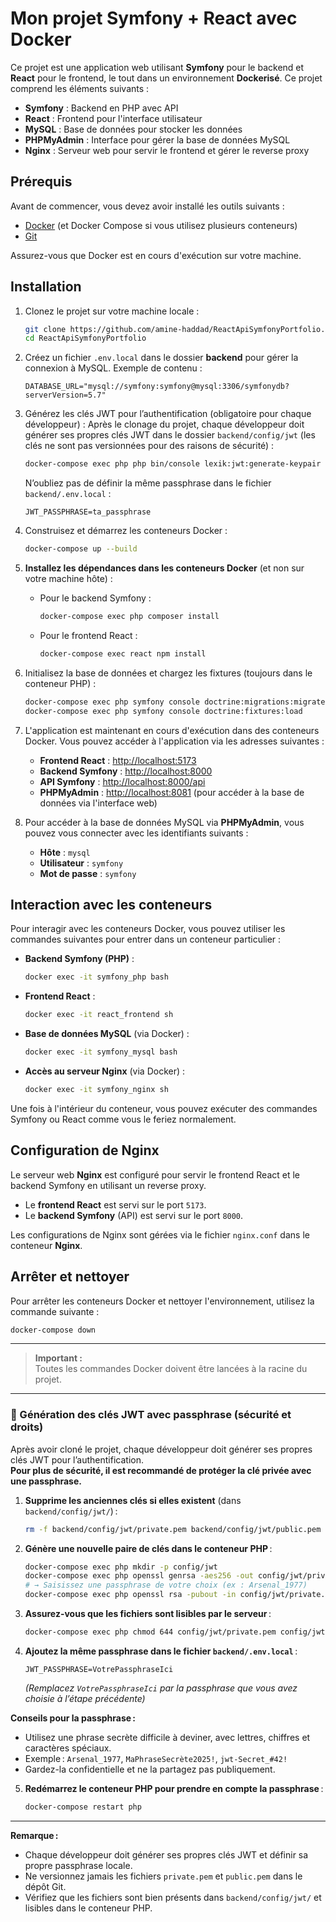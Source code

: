 # Mon projet Symfony + React avec Docker

Ce projet est une application web utilisant **Symfony** pour le backend et **React** pour le frontend, le tout dans un environnement **Dockerisé**. Ce projet comprend les éléments suivants :
- **Symfony** : Backend en PHP avec API
- **React** : Frontend pour l'interface utilisateur
- **MySQL** : Base de données pour stocker les données
- **PHPMyAdmin** : Interface pour gérer la base de données MySQL
- **Nginx** : Serveur web pour servir le frontend et gérer le reverse proxy

## Prérequis

Avant de commencer, vous devez avoir installé les outils suivants :
- [Docker](https://www.docker.com/products/docker-desktop) (et Docker Compose si vous utilisez plusieurs conteneurs)
- [Git](https://git-scm.com/)

Assurez-vous que Docker est en cours d'exécution sur votre machine.

## Installation

1. Clonez le projet sur votre machine locale :
    ```bash
    git clone https://github.com/amine-haddad/ReactApiSymfonyPortfolio.git
    cd ReactApiSymfonyPortfolio
    ```

2. Créez un fichier `.env.local` dans le dossier **backend** pour gérer la connexion à MySQL. Exemple de contenu :
    ```env
    DATABASE_URL="mysql://symfony:symfony@mysql:3306/symfonydb?serverVersion=5.7"
    ```

3. Générez les clés JWT pour l’authentification (obligatoire pour chaque développeur) :
    Après le clonage du projet, chaque développeur doit générer ses propres clés JWT dans le dossier `backend/config/jwt` (les clés ne sont pas versionnées pour des raisons de sécurité) :

    ```bash
    docker-compose exec php php bin/console lexik:jwt:generate-keypair
    ```

    N’oubliez pas de définir la même passphrase dans le fichier `backend/.env.local` :

    ```env
    JWT_PASSPHRASE=ta_passphrase
    ```

4. Construisez et démarrez les conteneurs Docker :
    ```bash
    docker-compose up --build
    ```

5. **Installez les dépendances dans les conteneurs Docker** (et non sur votre machine hôte) :
    - Pour le backend Symfony :
        ```bash
        docker-compose exec php composer install
        ```
    - Pour le frontend React :
        ```bash
        docker-compose exec react npm install
        ```

6. Initialisez la base de données et chargez les fixtures (toujours dans le conteneur PHP) :
    ```bash
    docker-compose exec php symfony console doctrine:migrations:migrate
    docker-compose exec php symfony console doctrine:fixtures:load
    ```

7. L'application est maintenant en cours d'exécution dans des conteneurs Docker. Vous pouvez accéder à l'application via les adresses suivantes :
    - **Frontend React** : [http://localhost:5173](http://localhost:5173)
    - **Backend Symfony** : [http://localhost:8000](http://localhost:8000)
    - **API Symfony** : [http://localhost:8000/api](http://localhost:8000/api)
    - **PHPMyAdmin** : [http://localhost:8081](http://localhost:8081) (pour accéder à la base de données via l'interface web)

8. Pour accéder à la base de données MySQL via **PHPMyAdmin**, vous pouvez vous connecter avec les identifiants suivants :
    - **Hôte** : `mysql`
    - **Utilisateur** : `symfony`
    - **Mot de passe** : `symfony`

## Interaction avec les conteneurs

Pour interagir avec les conteneurs Docker, vous pouvez utiliser les commandes suivantes pour entrer dans un conteneur particulier :

- **Backend Symfony (PHP)** :
    ```bash
    docker exec -it symfony_php bash
    ```

- **Frontend React** :
    ```bash
    docker exec -it react_frontend sh
    ```

- **Base de données MySQL** (via Docker) :
    ```bash
    docker exec -it symfony_mysql bash
    ```

- **Accès au serveur Nginx** (via Docker) :
    ```bash
    docker exec -it symfony_nginx sh
    ```

Une fois à l'intérieur du conteneur, vous pouvez exécuter des commandes Symfony ou React comme vous le feriez normalement.

## Configuration de Nginx

Le serveur web **Nginx** est configuré pour servir le frontend React et le backend Symfony en utilisant un reverse proxy.

- Le **frontend React** est servi sur le port `5173`.
- Le **backend Symfony** (API) est servi sur le port `8000`.

Les configurations de Nginx sont gérées via le fichier `nginx.conf` dans le conteneur **Nginx**.

## Arrêter et nettoyer

Pour arrêter les conteneurs Docker et nettoyer l'environnement, utilisez la commande suivante :
```bash
docker-compose down
```

---

> **Important :**  
> Toutes les commandes Docker doivent être lancées à la racine du projet.

---

### 🔑 Génération des clés JWT avec passphrase (sécurité et droits)

Après avoir cloné le projet, chaque développeur doit générer ses propres clés JWT pour l’authentification.  
**Pour plus de sécurité, il est recommandé de protéger la clé privée avec une passphrase.**

1. **Supprime les anciennes clés si elles existent** (dans `backend/config/jwt/`) :
    ```bash
    rm -f backend/config/jwt/private.pem backend/config/jwt/public.pem
    ```

2. **Génère une nouvelle paire de clés dans le conteneur PHP** :
    ```bash
    docker-compose exec php mkdir -p config/jwt
    docker-compose exec php openssl genrsa -aes256 -out config/jwt/private.pem 4096
    # → Saisissez une passphrase de votre choix (ex : Arsenal_1977)
    docker-compose exec php openssl rsa -pubout -in config/jwt/private.pem -out config/jwt/public.pem
    ```

3. **Assurez-vous que les fichiers sont lisibles par le serveur** :
    ```bash
    docker-compose exec php chmod 644 config/jwt/private.pem config/jwt/public.pem
    ```

4. **Ajoutez la même passphrase dans le fichier `backend/.env.local`** :
    ```env
    JWT_PASSPHRASE=VotrePassphraseIci
    ```
    *(Remplacez `VotrePassphraseIci` par la passphrase que vous avez choisie à l’étape précédente)*

**Conseils pour la passphrase :**
- Utilisez une phrase secrète difficile à deviner, avec lettres, chiffres et caractères spéciaux.
- Exemple : `Arsenal_1977`, `MaPhraseSecrète2025!`, `jwt-Secret_#42!`
- Gardez-la confidentielle et ne la partagez pas publiquement.

5. **Redémarrez le conteneur PHP pour prendre en compte la passphrase** :
    ```bash
    docker-compose restart php
    ```

---

**Remarque :**  
- Chaque développeur doit générer ses propres clés JWT et définir sa propre passphrase locale.
- Ne versionnez jamais les fichiers `private.pem` et `public.pem` dans le dépôt Git.
- Vérifiez que les fichiers sont bien présents dans `backend/config/jwt/` et lisibles dans le conteneur PHP.
